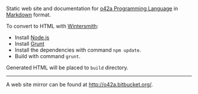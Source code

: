 Static web site and documentation for [o42a Programming Language][o42a]
in [Markdown][] format.

To convert to HTML with [Wintersmith][]:

* Install [Node.js][]
* Install [Grunt][]
* Install the dependencies with command `npm update`.
* Build with command `grunt`.   

Generated HTML will be placed to `build` directory.

------------

A web site mirror can be found at <http://o42a.bitbucket.org/>.

[o42a]:        http://o42a.org/
[Markdown]:    http://daringfireball.net/projects/markdown/
[Node.js]:     http://nodejs.org/
[Grunt]:       http://gruntjs.com/
[Wintersmith]: http://wintersmith.io/
